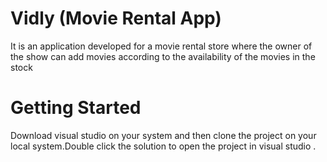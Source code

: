 # Vidly (Movie Rental App)
It is an application developed for a movie rental store where the owner of the show can add movies according to the availability of the 
movies in the stock

# Getting Started
Download visual studio on your system and then clone the project on your local system.Double click the solution to open the project in 
visual studio .

